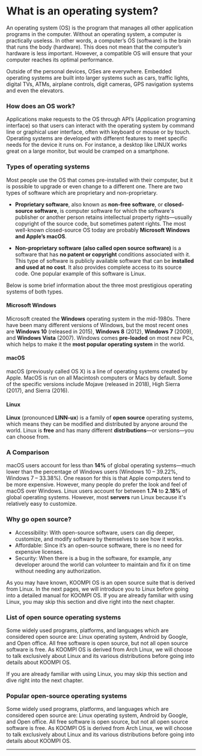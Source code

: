 # What is an operating system?

An operating system (OS) is the program that manages all other application programs in the computer. Without an operating system, a computer is practically useless. In other words, a computer’s OS (software) is the brain that runs the body (hardware). This does not mean that the computer’s hardware is less important. However, a compatible OS will ensure that your computer reaches its optimal performance. 

Outside of the personal devices, OSes are everywhere. Embedded operating systems are built into larger systems such as cars, traffic lights, digital TVs, ATMs, airplane controls, digit cameras, GPS navigation systems and even the elevators. 

### How does an OS work? 
Applications make requests to the OS through API’s (Application programing interface) so that users can interact with the operating system by command line or graphical user interface, often with keyboard or mouse or by touch. Operating systems are developed with different features to meet specific needs for the device it runs on. For instance, a desktop like LINUX works great on a large monitor, but would be cramped on a smartphone. 

### Types of operating systems
Most people use the OS that comes pre-installed with their computer, but it is possible to upgrade or even change to a different one. There are two types of software which are proprietary and non-proprietary.
- **Proprietary software**, also known as **non-free software**, or **closed-source software**, is computer software for which the software's publisher or another person retains intellectual property rights—usually copyright of the source code, but sometimes patent rights. The most well-known closed-source OS today are probably **Microsoft Windows and Apple’s macOS**.

- **Non-proprietary software** **(also called open source software)**  is a software that has **no patent or copyright** conditions associated with it. This type of software is publicly available software that can be **installed and used at no cost**. It also provides complete access to its source code. One popular example of this software is Linux. 

Below is some brief information about the three most prestigious operating systems of both types. 

#### **Microsoft Windows**
Microsoft created the **Windows** operating system in the mid-1980s. There have been many different versions of Windows, but the most recent ones are **Windows 10** (released in 2015), **Windows 8** (2012), **Windows 7** (2009), and **Windows Vista** (2007). Windows comes **pre-loaded** on most new PCs, which helps to make it the **most popular operating system** in the world. 

#### **macOS**
macOS (previously called OS X) is a line of operating systems created by Apple. MacOS is run on all Macintosh computers or Macs by default. Some of the specific versions include Mojave (released in 2018), High Sierra (2017), and Sierra (2016).

#### **Linux**
**Linux** (pronounced **LINN-ux**) is a family of **open source** operating systems, which means they can be modified and distributed by anyone around the world. Linux is **free** and has many different **distributions**—or versions—you can choose from.

### A Comparison 
macOS users account for less than **14%** of global operating systems—much lower than the percentage of Windows users (Windows 10 – 39.22%, Windows 7 – 33.38%). One reason for this is that Apple computers tend to be more expensive. However, many people do prefer the look and feel of macOS over Windows. Linux users account for between **1.74** to **2.18%** of global operating systems. However, most **servers** run Linux because it's relatively easy to customize.

### Why go open source?
- Accessibility: With open-source software, users can dig deeper, customize, and modify software by themselves to see how it works.
- Affordable: Since it’s an open-source software, there is no need for expensive licenses.
- Security: When there is a bug in the software, for example, any developer around the world can volunteer to maintain and fix it on time without needing any authorization.

As you may have known, KOOMPI OS is an open source suite that is derived from Linux. In the next pages, we will introduce you to Linux before going into a detailed manual for KOOMPI OS. If you are already familiar with using Linux, you may skip this section and dive right into the next chapter. 

### List of open source operating systems
Some widely used programs, platforms, and languages which are considered open source are: Linux operating system, Android by Google, and Open office. All free software is open source, but not all open source software is free. As KOOMPI OS is derived from Arch Linux, we will choose to talk exclusively about Linux and its various distributions before going into details about KOOMPI OS. 

If you are already familiar with using Linux, you may skip this section and dive right into the next chapter. 

### Popular open-source operating systems

Some widely used programs, platforms, and languages which are considered open source are: Linux operating system, Android by Google, and Open office. All free software is open source, but not all open source software is free. As KOOMPI OS is derived from Arch Linux, we will choose to talk exclusively about Linux and its various distributions before going into details about KOOMPI OS.

---